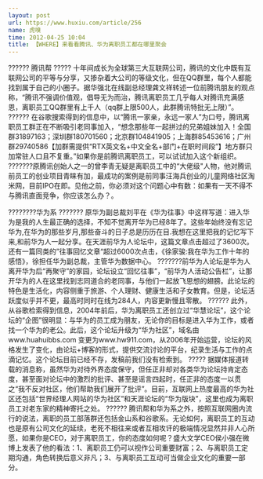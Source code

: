 ```yaml
---
layout: post
url: https://www.huxiu.com/article/256
name: 虎嗅
time: 2012-04-25 10:04
title: 【WHERE】来看看腾讯、华为离职员工都在哪里聚会
---
```

?????? 腾讯帮 ????? 十年间成长为全球第三大互联网公司，腾讯的文化中既有互联网公司的平等与分享，又掺杂着大公司的等级文化，但在QQ群里，每个人都能找到属于自己的小圈子。据华强北在线副总经理龚文祥转述一位前腾讯朋友的观点称，“腾讯不强调价值观，倡导无为而治，腾讯离职员工几乎每人对腾讯充满感恩，离职员工QQ群里有上千人（qq群上限500人，此群腾讯特批无上限）”。 ?????? 在谷歌搜索得到的信息中，以“腾讯一家亲，永远一家人”为口号，腾讯离职员工群正在不断吸引老同事加入，“想念那些年一起拼过的兄弟姐妹加入！全国群31897163；深圳群180701560；北京群104841905；上海群85453616；广州群29740586【加群需提供“RTX英文名+中文全名+部门+在职时间段”】地方群只加常驻人口且不复重。”如果你是前腾讯离职员工，可以试试加入这个新组织。 ???????原腾讯创始人之一的曾李青无疑是离职员工中的“大佬级"人物，他对腾讯前员工的创业项目青睐有加，最成功的案例是前同事汪海兵创业的儿童网络社区淘米网，目前IPO在即。见他之前，你必须对这个问题心中有数：如果有一天不得不与腾讯直面竞争，你应该怎么办？。

????????华为系 ??????? 原华为副总裁刘平在《华为往事》中这样写道：进入华为是我的人生最正确的选择，不知不觉离开华为已经8年了。这些年始终没有忘记华为,在华为的那些岁月,那些奋斗的日子总是历历在目.我想在这里把我的记忆写下来,和前华为人一起分享。在天涯前华为人论坛中，这篇文章点击超过了3600次。还有一篇同类的”往事回忆文章“超过6000次点击，《徐家骏:我在华为工作十年的感悟》，徐担任华为副总裁，主管华为数据中心。 ???????前华为人论坛是华为人离开华为后“再聚守”的家园，论坛设立“回忆往事”，“前华为人活动公告栏”，让那开华为的人在这里找到志同道合的老同事，与他们一起放飞思想的翅膀。此论坛的特色是生活化，内容侧重于旅游、个人理财、健康生活和子女教育。但是，论坛活跃度似乎并不更，最高时同时在线为284人，内容更新慢且零散。 ?????? 此外，从谷歌检索得到信息，2004年前后，华为离职员工还创立过“华慧论坛”，这个论坛的“企图”很明显：与华为的员工成为朋友，无论你的目标是进入华为工作，或者找一个华为的老公。此后，这个论坛升级为“华为社区”，域名由www.huahuibbs.com 变更为www.hw911.com，从2006年开始运营，论坛的风格发生了变化，由论坛+博客的形式，提供交流讨论的平台，纪录生活与工作的点滴记忆。这个论坛目前已经不存，发稿前我们没有检索到。 ????? 据媒体报道转载的消息称，虽然华为对待外界态度保守，但任正非却对各类华为论坛持肯定态度，甚至面对论坛中的激烈的批评、甚至是谣言四起时，任正非的态度一以贯之“我不反对社区，他们帮助我们展开了批评”。目前，互联网上热度最高的华为社区还包括“世界经理人网站的华为社区”和天涯论坛的“华为版块”，这里也成为离职员工对老东家的精神寄托之处。 ?????? 腾讯帮和华为系之外，按照互联网圈内流行的说法，离职的员工部落群还包括金山系和谷歌系。无论如何，离职员工的互动也是原有公司文化的延续，老死不相往来或者互相攻讦的极端情况显然并非人心所愿，如果你是CEO，对于离职员工，你的态度如何呢？盛大文学CEO侯小强在微博上发表了他的看法：1、离职员工仍可以视作公司重要财富；2、与离职员工定期沟通，角色转换后意义非凡；3、与离职员工互动可当做企业文化的重要一部分。

